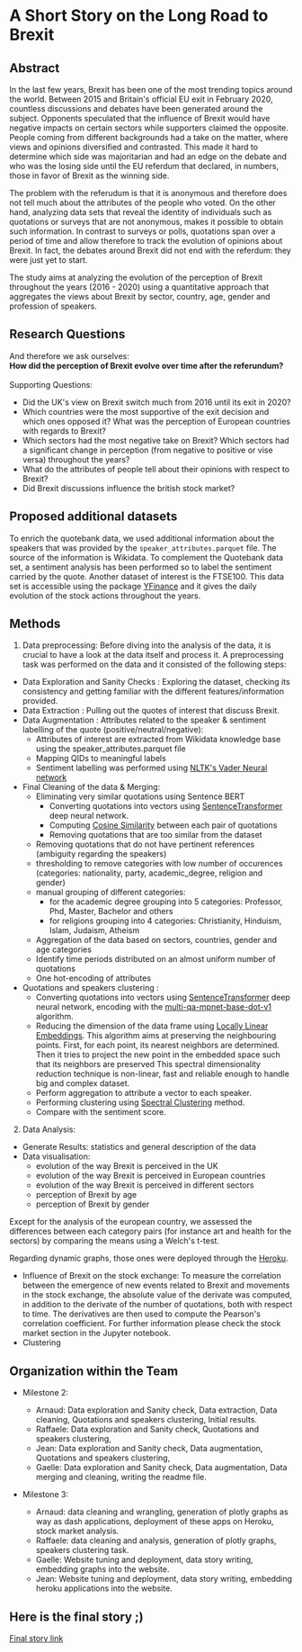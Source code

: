 # A Short Story on the Long Road to Brexit

## Abstract
In the last few years, Brexit has been one of the most trending topics around the world. Between 2015 and Britain's official EU exit in February 2020, countless discussions and debates have been generated around the subject. Opponents speculated that the influence of Brexit would have negative impacts on certain sectors while supporters claimed the opposite. People coming from different backgrounds had a take on the matter, where views and opinions diversified and contrasted. This made it hard to determine which side was majoritarian and had an edge on the debate and who was the losing side until the EU referdum that declared, in numbers, those in favor of Brexit as the winning side. 

The problem with the referudum is that it is anonymous and therefore does not tell much about the attributes of the people who voted. On the other hand, analyzing data sets that reveal the identity of individuals such as quotations or surveys that are not anonymous, makes it possible to obtain such information. In contrast to surveys or polls, quotations span over a period of time and allow therefore to track the evolution of opinions about Brexit. In fact, the debates around Brexit did not end with the referdum: they were just yet to start.

The study aims at analyzing the evolution of the perception of Brexit throughout the years (2016 - 2020) using a quantitative approach that aggregates the views about Brexit by sector, country, age, gender and profession of speakers. 

## Research Questions
And therefore we ask ourselves:
<br/>
**How did the perception of Brexit evolve over time after the referundum?** 
<br/>
<br/>
Supporting Questions:
<br/>
- Did the UK's view on Brexit switch much from 2016 until its exit in 2020?
- Which countries were the most supportive of the exit decision and which ones opposed it? What was the perception of European countries with regards to Brexit?
- Which sectors had the most negative take on Brexit? Which sectors had a significant change in perception (from negative to positive or vise versa) throughout the years?
- What do the attributes of people tell about their opinions with respect to Brexit?
- Did Brexit discussions influence the british stock market?

## Proposed additional datasets 
To enrich the quotebank data, we used additional information about the speakers that was provided by the `speaker_attributes.parquet` file. The source of the information is Wikidata. To complement the Quotebank data set, a sentiment analysis has been performed so to label the sentiment carried by the quote. Another dataset of interest is the FTSE100. This data set is accessible using the package [YFinance](https://pypi.org/project/yfinance/) and it gives the daily evolution of the stock actions throughout the years. 

## Methods
1. Data preprocessing: 
Before diving into the analysis of the data, it is crucial to have a look at the data itself and process it. A preprocessing task was performed on the data and it consisted of the following steps:
 - Data Exploration and Sanity Checks : Exploring the dataset, checking its consistency and getting familiar with the different features/information provided.
 - Data Extraction : Pulling out the quotes of interest that discuss Brexit.
 - Data Augmentation : Attributes related to the speaker & sentiment labelling of the quote (positive/neutral/negative):
     - Attributes of interest are extracted from Wikidata knowledge base using the speaker_attributes.parquet file
     - Mapping QIDs to meaningful labels
     - Sentiment labelling was performed using [NLTK's Vader Neural network](https://www.nltk.org/_modules/nltk/sentiment/vader.html) 
 - Final Cleaning of the data & Merging:
   - Eliminating very similar quotations using Sentence BERT 
       - Converting quotations into vectors using [SentenceTransformer](https://www.sbert.net/docs/usage/semantic_textual_similarity.html) deep neural network.
       - Computing [Cosine Similarity](https://en.wikipedia.org/wiki/Cosine_similarity) between each pair of quotations
       - Removing quotations that are too similar from the dataset
   - Removing quotations that do not have pertinent references (ambiguity regarding the speakers)
   - thresholding to remove categories with low number of occurences (categories: nationality, party, academic_degree, religion and gender)
   - manual grouping of different categories:
      - for the academic degree grouping into 5 categories: Professor, Phd, Master, Bachelor and 		  others
      - for religions grouping into 4 categories: Christianity, Hinduism, Islam, Judaism, Atheism
   - Aggregation of the data based on sectors, countries, gender and age categories
   - Identify time periods distributed on an almost uniform number of quotations
   - One hot-encoding of attributes
 - Quotations and speakers clustering :
   - Converting quotations into vectors using [SentenceTransformer](https://www.sbert.net/docs/usage/semantic_textual_similarity.html) deep neural network, encoding with the [multi-qa-mpnet-base-dot-v1](https://huggingface.co/sentence-transformers/multi-qa-mpnet-base-dot-v1) algorithm.
   - Reducing the dimension of the data frame using [Locally Linear Embeddings](https://scikit-learn.org/stable/modules/generated/sklearn.manifold.LocallyLinearEmbedding.html#sklearn.manifold.LocallyLinearEmbedding). This algorithm aims at preserving the neighbouring points. First, for each point, its nearest neighbors are determined. Then it tries to project the new point in the embedded space such that its neighbors are preserved
This spectral dimensionality reduction technique is non-linear, fast and reliable enough to handle big and complex dataset.
   - Perform aggregation to attribute a vector to each speaker.
   - Performing clustering using [Spectral Clustering](https://scikit-learn.org/stable/modules/generated/sklearn.cluster.SpectralClustering.html#sklearn.cluster.SpectralClustering) method.
   - Compare with the sentiment score.

2. Data Analysis:
- Generate Results: statistics and general description of the data
- Data visualisation:
    - evolution of the way Brexit is perceived in the UK 
    - evolution of the way Brexit is perceived in European countries
    - evolution of the way Brexit is perceived in different sectors 
    - perception of Brexit by age 
    - perception of Brexit by gender <br/>

Except for the analysis of the european country, we assessed the differences between each category pairs (for instance art and health for the sectors) by comparing the means using a Welch's t-test. 

Regarding dynamic graphs, those ones were deployed through the [Heroku](https://www.heroku.com/home).
- Influence of Brexit on the stock exchange: To measure the correlation between the emergence of new events related to Brexit and movements in the stock exchange, the absolute value of the derivate was computed, in addition to the derivate of the number of quotations, both with respect to time. The derivatives are then used to compute the Pearson's correlation coefficient. For further information please check the stock market section in the Jupyter notebook.
- Clustering 

## Organization within the Team
- Milestone 2:
    - Arnaud: Data exploration and Sanity check, Data extraction, Data cleaning, Quotations and speakers clustering, Initial results.
    - Raffaele: Data exploration and Sanity check, Quotations and speakers clustering, 
    - Jean: Data exploration and Sanity check, Data augmentation, Quotations and speakers clustering, 
    - Gaelle: Data exploration and Sanity check, Data augmentation, Data merging and cleaning, writing the readme file.
    
- Milestone 3:
    - Arnaud: data cleaning and wrangling, generation of plotly graphs as way as dash applications, deployment of these apps on Heroku, stock market analysis.
    - Raffaele: data cleaning and analysis, generation of plotly graphs, speakers clustering task.
    - Gaelle: Website tuning and deployment, data story writing, embedding graphs into the website.
    - Jean: Website tuning and deployment, data story writing, embedding heroku applications into the website.

## Here is the final story ;)

[Final story link](https://jeannafta.github.io/brexit_story/#Limitations)
